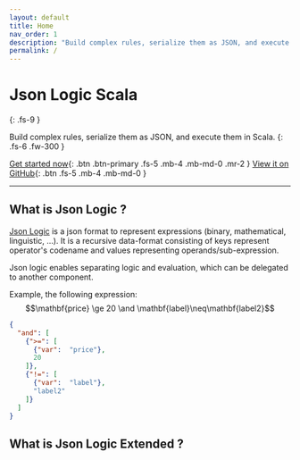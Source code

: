 ```yaml
---
layout: default
title: Home
nav_order: 1
description: "Build complex rules, serialize them as JSON, and execute them in Scala."
permalink: /
---
```

<script src='https://cdnjs.cloudflare.com/ajax/libs/mathjax/2.7.4/latest.js?config=TeX-MML-AM_CHTML' async></script>

# Json Logic Scala
{: .fs-9 }

Build complex rules, serialize them as JSON, and execute them in Scala.
{: .fs-6 .fw-300 }

[Get started now](#what-is-json-logic){: .btn .btn-primary .fs-5 .mb-4 .mb-md-0 .mr-2 } [View it on GitHub](https://github.com/celadari/json-logic-scala){: .btn .fs-5 .mb-4 .mb-md-0 }

---

## What is Json Logic ?
[Json Logic](https://jsonlogic.com/) is a json format to represent expressions (binary, mathematical, linguistic, ...). It is a recursive data-format consisting of keys represent operator's codename and
values representing operands/sub-expression.

Json logic enables separating logic and evaluation, which can be delegated to another component.

Example, the following expression:
$$\mathbf{price} \ge 20 \and \mathbf{label}\neq\mathbf{label2}$$


```json
{
  "and": [
    {">=": [
      {"var":  "price"},
      20
    ]},
    {"!=": [
      {"var":  "label"},
      "label2"
    ]}
  ]
}
```


## What is Json Logic Extended ?
